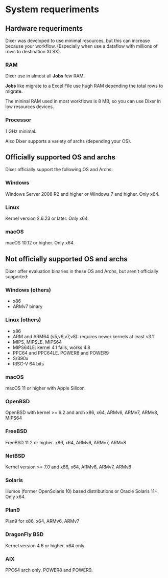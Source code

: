 # System requeriments

## Hardware requeriments

Dixer was developed to use minimal resources, but this can increase because your workflow. (Especially when use a dataflow with millions of rows to destination XLSX).

### RAM

Dixer use in almost all **Jobs** few RAM.

**Jobs** like migrate to a Excel File use hugh RAM depending the total rows to migrate.

The mininal RAM used in most workflows is 8 MB, so you can use Dixer in low resources devices.

### Processor

1 GHz minimal.

Also Dixer supports a variety of archs (depending your OS).

## Officially supported OS and archs

Dixer officially support the following OS and Archs:

### Windows

Windows Server 2008 R2 and higher or Windows 7 and higher. Only x64.

### Linux

Kernel version 2.6.23 or later. Only x64.

### macOS

macOS 10.12 or higher. Only x64.

## Not officially supported OS and archs

Dixer offer evaluation binaries in these OS and Archs, but aren't officially supported:

### Windows (others)

* x86
* ARMv7 binary

### Linux (others)

* x86
* ARM and ARM64 (v5,v6,v7,v8): requires newer kernels at least v3.1
* MIPS, MIPSLE, MIPS64
* MIPS64LE: kernel 4.1 fails, works 4.8
* PPC64 and PPC64LE. POWER8 and POWER9
* S/390x
* RISC-V 64 bits

### macOS

macOS 11 or higher with Apple Silicon

### OpenBSD

OpenBSD with kernel >= 6.2 and arch x86, x64, ARMv6, ARMv7, ARMv8, MIPS64

### FreeBSD

FreeBSD 11.2 or higher. x86, x64, ARMv6, ARMv7, ARMv8

### NetBSD

Kernel version >= 7.0 and x86, x64, ARMv6, ARMv7, ARMv8

### Solaris

illumos (former OpenSolaris 10) based distributions or Oracle Solaris 11+. Only x64.

### Plan9

Plan9 for x86, x64, ARMv6, ARMv7

### DragonFly BSD

Kernel version 4.6 or higher. x64 only.

### AIX

PPC64 arch only. POWER8 and POWER9.